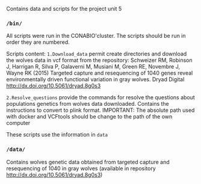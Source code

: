 Contains data and scripts for the project unit 5


### `/bin/`
All scripts were run in the CONABIO'cluster. The scripts should be run in order they are numbered. 

Scripts content: 
`1.Download_data` permit create directories and download the wolves data in vcf format from the repository: Schweizer RM, Robinson J, Harrigan R, Silva P, Galaverni M, Musiani M, Green RE, Novembre J, Wayne RK (2015) Targeted capture and resequencing of 1040 genes reveal environmentally driven functional variation in gray wolves. Dryad Digital http://dx.doi.org/10.5061/dryad.8g0s3

`2.Resolve_questions` provide the commands for resolve the questions about populations genetics from wolves data downloaded. Contains the instructions to convert to plink format. IMPORTANT: The absolute path used with docker and VCFtools should be change to the path of the own computer 

These scripts use the information in `data`

### `/data/` 
Contains wolves genetic data obtained from targeted capture and resequencing of 1040 in gray wolves (available in repository http://dx.doi.org/10.5061/dryad.8g0s3)
